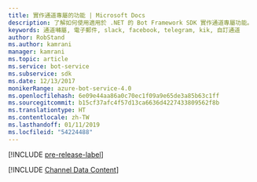 ```yaml
---
title: 實作通道專屬的功能 | Microsoft Docs
description: 了解如何使用適用於 .NET 的 Bot Framework SDK 實作通道專屬功能。
keywords: 通道囀屬, 電子郵件, slack, facebook, telegram, kik, 自訂通道
author: RobStand
ms.author: kamrani
manager: kamrani
ms.topic: article
ms.service: bot-service
ms.subservice: sdk
ms.date: 12/13/2017
monikerRange: azure-bot-service-4.0
ms.openlocfilehash: 6e09e44aa86a0c70ec1f09a9e65de3a85b63c1ff
ms.sourcegitcommit: b15cf37afc4f57d13ca6636d4227433809562f8b
ms.translationtype: HT
ms.contentlocale: zh-TW
ms.lasthandoff: 01/11/2019
ms.locfileid: "54224488"
---
```

[!INCLUDE [pre-release-label](../includes/pre-release-label.md)]

[!INCLUDE [Channel Data Content](../includes/snippet-channeldata.md)]
